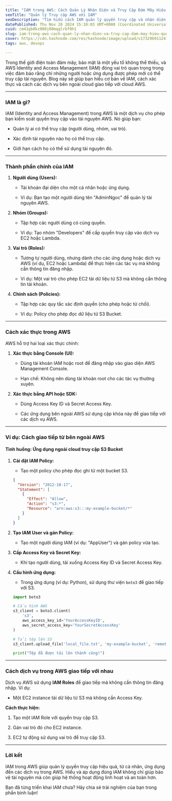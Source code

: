 ```yaml
---
title: "IAM trong AWS: Cách Quản Lý Nhận Diện và Truy Cập Đám Mây Hiệu Quả"
seoTitle: "Quản lý Truy cập AWS với IAM"
seoDescription: "Tìm hiểu cách IAM quản lý quyền truy cập và nhận diện trên AWS, bảo mật tài nguyên và giao tiếp giữa các dịch vụ trong cloud"
datePublished: Thu Nov 28 2024 15:10:03 GMT+0000 (Coordinated Universal Time)
cuid: cm41gb8kz000j08mqglrbf0h1
slug: iam-trong-aws-cach-quan-ly-nhan-dien-va-truy-cap-dam-may-hieu-qua
cover: https://cdn.hashnode.com/res/hashnode/image/upload/v1732969112479/4801ea30-e597-4799-b7c1-4bdb2be64184.webp
tags: aws, devops

---
```


Trong thế giới điện toán đám mây, bảo mật là một yếu tố không thể thiếu, và AWS Identity and Access Management (IAM) đóng vai trò quan trọng trong việc đảm bảo rằng chỉ những người hoặc ứng dụng được phép mới có thể truy cập tài nguyên. Blog này sẽ giúp bạn hiểu cơ bản về IAM, cách xác thực và cách các dịch vụ bên ngoài cloud giao tiếp với cloud AWS.

---

### **IAM là gì?**

IAM (Identity and Access Management) trong AWS là một dịch vụ cho phép bạn kiểm soát quyền truy cập vào tài nguyên AWS. Nó giúp bạn:

* Quản lý ai có thể truy cập (người dùng, nhóm, vai trò).
    
* Xác định tài nguyên nào họ có thể truy cập.
    
* Giới hạn cách họ có thể sử dụng tài nguyên đó.
    

---

### **Thành phần chính của IAM**

1. **Người dùng (Users):**
    
    * Tài khoản đại diện cho một cá nhân hoặc ứng dụng.
        
    * Ví dụ: Bạn tạo một người dùng tên "AdminNgoc" để quản lý tài nguyên AWS.
        
2. **Nhóm (Groups):**
    
    * Tập hợp các người dùng có cùng quyền.
        
    * Ví dụ: Tạo nhóm "Developers" để cấp quyền truy cập vào dịch vụ EC2 hoặc Lambda.
        
3. **Vai trò (Roles):**
    
    * Tương tự người dùng, nhưng dành cho các ứng dụng hoặc dịch vụ AWS (ví dụ, EC2 hoặc Lambda) để thực hiện các tác vụ mà không cần thông tin đăng nhập.
        
    * Ví dụ: Một vai trò cho phép EC2 tải dữ liệu từ S3 mà không cần thông tin tài khoản.
        
4. **Chính sách (Policies):**
    
    * Tập hợp các quy tắc xác định quyền (cho phép hoặc từ chối).
        
    * Ví dụ: Policy cho phép đọc dữ liệu từ S3 Bucket.
        

---

### **Cách xác thực trong AWS**

AWS hỗ trợ hai loại xác thực chính:

1. **Xác thực bằng Console (UI):**
    
    * Dùng tài khoản IAM hoặc root để đăng nhập vào giao diện AWS Management Console.
        
    * Hạn chế: Không nên dùng tài khoản root cho các tác vụ thường xuyên.
        
2. **Xác thực bằng API hoặc SDK:**
    
    * Dùng Access Key ID và Secret Access Key.
        
    * Các ứng dụng bên ngoài AWS sử dụng cặp khóa này để giao tiếp với các dịch vụ AWS.
        

---

### **Ví dụ: Cách giao tiếp từ bên ngoài AWS**

#### **Tình huống: Ứng dụng ngoài cloud truy cập S3 Bucket**

1. **Cài đặt IAM Policy:**
    
    * Tạo một policy cho phép đọc ghi từ một bucket S3.
        
    
    ```json
    {
      "Version": "2012-10-17",
      "Statement": [
        {
          "Effect": "Allow",
          "Action": "s3:*",
          "Resource": "arn:aws:s3:::my-example-bucket/*"
        }
      ]
    }
    ```
    
2. **Tạo IAM User và gán Policy:**
    
    * Tạo một người dùng IAM (ví dụ: "AppUser") và gán policy vừa tạo.
        
3. **Cấp Access Key và Secret Key:**
    
    * Khi tạo người dùng, tải xuống Access Key ID và Secret Access Key.
        
4. **Cấu hình ứng dụng:**
    
    * Trong ứng dụng (ví dụ: Python), sử dụng thư viện `boto3` để giao tiếp với S3.
        
    
    ```python
    import boto3
    
    # Cấu hình AWS
    s3_client = boto3.client(
        's3',
        aws_access_key_id='YourAccessKeyID',
        aws_secret_access_key='YourSecretAccessKey'
    )
    
    # Tải tệp lên S3
    s3_client.upload_file('local_file.txt', 'my-example-bucket', 'remote_file.txt')
    
    print("Tệp đã được tải lên thành công!")
    ```
    

---

### **Cách dịch vụ trong AWS giao tiếp với nhau**

Dịch vụ AWS sử dụng **IAM Roles** để giao tiếp mà không cần thông tin đăng nhập. Ví dụ:

* Một EC2 instance tải dữ liệu từ S3 mà không cần Access Key.
    

**Cách thực hiện:**

1. Tạo một IAM Role với quyền truy cập S3.
    
2. Gán vai trò đó cho EC2 instance.
    
3. EC2 tự động sử dụng vai trò để truy cập S3.
    

---

### **Lời kết**

IAM trong AWS giúp quản lý quyền truy cập hiệu quả, từ cá nhân, ứng dụng đến các dịch vụ trong AWS. Hiểu và áp dụng đúng IAM không chỉ giúp bảo vệ tài nguyên mà còn giúp hệ thống hoạt động linh hoạt và an toàn hơn.

Bạn đã từng triển khai IAM chưa? Hãy chia sẻ trải nghiệm của bạn trong phần bình luận!